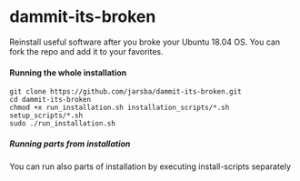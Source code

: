 # dammit-its-broken

Reinstall useful software after you broke your Ubuntu 18.04 OS. You can fork the repo and add it to your favorites.

#### Running the whole installation

```shell
git clone https://github.com/jarsba/dammit-its-broken.git
cd dammit-its-broken
chmod +x run_installation.sh installation_scripts/*.sh setup_scripts/*.sh
sudo ./run_installation.sh
```

##### Running parts from installation

You can run also parts of installation by executing install-scripts separately

